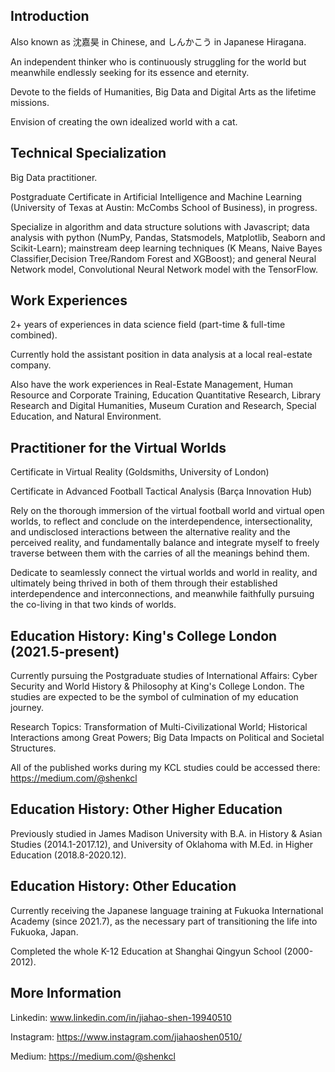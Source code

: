 ## Introduction

Also known as 沈嘉昊 in Chinese, and しんかこう in Japanese Hiragana. 

An independent thinker who is continuously struggling for the world but meanwhile endlessly seeking for its essence and eternity. 

Devote to the fields of Humanities, Big Data and Digital Arts as the lifetime missions. 

Envision of creating the own idealized world with a cat. 

## Technical Specialization

Big Data practitioner. 

Postgraduate Certificate in Artificial Intelligence and Machine Learning (University of Texas at Austin: McCombs School of Business), in progress.

Specialize in algorithm and data structure solutions with Javascript; data analysis with python (NumPy, Pandas, Statsmodels, Matplotlib, Seaborn and Scikit-Learn); 
mainstream deep learning techniques (K Means, Naive Bayes Classifier,Decision Tree/Random Forest and XGBoost); 
and general Neural Network model, Convolutional Neural Network model with the TensorFlow. 

## Work Experiences
2+ years of experiences in data science field (part-time & full-time combined).

Currently hold the assistant position in data analysis at a local real-estate company. 

Also have the work experiences in Real-Estate Management, Human Resource and Corporate Training, Education Quantitative Research, Library Research and Digital Humanities, Museum Curation and Research, Special Education, and Natural Environment.

## Practitioner for the Virtual Worlds
Certificate in Virtual Reality (Goldsmiths, University of London)

Certificate in Advanced Football Tactical Analysis (Barça Innovation Hub)

Rely on the thorough immersion of the virtual football world and virtual open worlds, to reflect and conclude on the interdependence, intersectionality, and undisclosed interactions between the alternative reality and the perceived reality, and fundamentally balance and integrate myself to freely traverse between them with the carries of all the meanings behind them. 

Dedicate to seamlessly connect the virtual worlds and world in reality, and ultimately being thrived in both of them through their established interdependence and interconnections, and meanwhile faithfully pursuing the co-living in that two kinds of worlds.

## Education History: King's College London (2021.5-present)
Currently pursuing the Postgraduate studies of 
International Affairs: Cyber Security and World History & Philosophy at King's College London.
The studies are expected to be the symbol of culmination of my education journey. 

Research Topics: Transformation of Multi-Civilizational World; Historical Interactions among Great Powers; Big Data Impacts on Political and Societal Structures.

All of the published works during my KCL studies could be accessed there: https://medium.com/@shenkcl

## Education History: Other Higher Education

Previously studied in James Madison University with B.A. in History & Asian Studies (2014.1-2017.12), and University of Oklahoma with M.Ed. in Higher Education (2018.8-2020.12).

## Education History: Other Education
Currently receiving the Japanese language training at Fukuoka International Academy (since 2021.7), as the necessary part of transitioning the life into Fukuoka, Japan. 

Completed the whole K-12 Education at Shanghai Qingyun School (2000-2012).


## More Information

Linkedin: www.linkedin.com/in/jiahao-shen-19940510

Instagram: https://www.instagram.com/jiahaoshen0510/

Medium:  https://medium.com/@shenkcl
